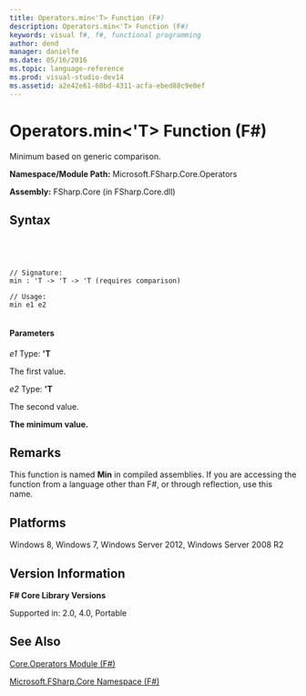 ```yaml
---
title: Operators.min<'T> Function (F#)
description: Operators.min<'T> Function (F#)
keywords: visual f#, f#, functional programming
author: dend
manager: danielfe
ms.date: 05/16/2016
ms.topic: language-reference
ms.prod: visual-studio-dev14
ms.assetid: a2e42e61-60bd-4311-acfa-ebed88c9e0ef 
---
```


# Operators.min<'T> Function (F#)

Minimum based on generic comparison.

**Namespace/Module Path:** Microsoft.FSharp.Core.Operators

**Assembly:** FSharp.Core (in FSharp.Core.dll)


## Syntax



```




// Signature:
min : 'T -> 'T -> 'T (requires comparison)

// Usage:
min e1 e2


```





#### Parameters
*e1*
Type: **'T**


The first value.


*e2*
Type: **'T**


The second value.



**The minimum value.**
## Remarks
This function is named **Min** in compiled assemblies. If you are accessing the function from a language other than F#, or through reflection, use this name.


## Platforms
Windows 8, Windows 7, Windows Server 2012, Windows Server 2008 R2


## Version Information
**F# Core Library Versions**

Supported in: 2.0, 4.0, Portable




## See Also
[Core.Operators Module &#40;F&#35;&#41;](Core.Operators-Module-%5BFSharp%5D.md)

[Microsoft.FSharp.Core Namespace &#40;F&#35;&#41;](Microsoft.FSharp.Core-Namespace-%5BFSharp%5D.md)


